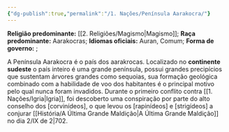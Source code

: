 ```yaml
---
{"dg-publish":true,"permalink":"/1. Nações/Península Aarakocra/"}
---
```


 __Religião predominante:__ [[2. Religiões/Magismo\|Magismo]];
 __Raça predominante:__ Aarakocras;
 __Idiomas oficiais:__ Auran, Comum;
 __Forma de governo:__ ;

A Península Aarakocra é o país dos aarakrocas. Localizado no **continente sudeste** o país inteiro é uma grande península, possui grandes precipícios que sustentam árvores grandes como sequoias, sua formação geológica combinado com a habilidade de voo dos habitantes é o principal motivo pelo qual nunca foram invadidos. 
Durante o primeiro conflito contra [[1. Nações/Igria\|Igria]], foi descoberto uma conspiração por parte do alto conselho dos [corvinídeos], o que levou os [rapinídeos] e [strigídeos] a conjurar [[História/A Última Grande Maldição\|A Última Grande Maldição]] no dia 2/IX de 2|702. 